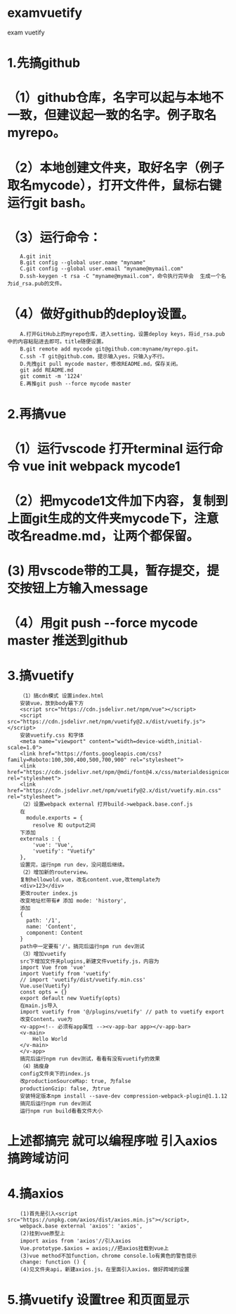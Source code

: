 # examvuetify
exam vuetify


# 1.先搞github
# （1）github仓库，名字可以起与本地不一致，但建议起一致的名字。例子取名myrepo。
# （2）本地创建文件夹，取好名字（例子取名mycode），打开文件件，鼠标右键运行git bash。
# （3）运行命令：
``` 
	A.git init 
	B.git config --global user.name "myname" 
	C.git config --global user.email "myname@mymail.com" 
	D.ssh-keygen -t rsa -C "myname@mymail.com"，命令执行完毕会	生成一个名为id_rsa.pub的文件。
```
# （4）做好github的deploy设置。
```
	A.打开GitHub上的myrepo仓库，进入setting，设置deploy keys，将id_rsa.pub中的内容粘贴进去即可。title随便设置。
	B.git remote add mycode git@github.com:myname/myrepo.git。
	C.ssh -T git@github.com，提示输入yes，只输入y不行。 	
	D.先拽git pull mycode master，修改README.md，保存关闭。
	git add README.md
	git commit -m '1224'
	E.再推git push --force mycode master 
```
#  2.再搞vue
# （1）运行vscode 打开terminal 运行命令 vue init webpack mycode1 
# （2）把mycode1文件加下内容，复制到上面git生成的文件夹mycode下，注意改名readme.md，让两个都保留。
#  (3) 用vscode带的工具，暂存提交，提交按钮上方输入message
# （4）用git push --force mycode master 推送到github
# 3.搞vuetify
```
	（1）搞cdn模式 设置index.html
	安装vue，放到body最下方
	<script src="https://cdn.jsdelivr.net/npm/vue"></script>
    <script src="https://cdn.jsdelivr.net/npm/vuetify@2.x/dist/vuetify.js"></script>  
	安装vuetify.css 和字体
	<meta name="viewport" content="width=device-width,initial-scale=1.0">
    <link href="https://fonts.googleapis.com/css?family=Roboto:100,300,400,500,700,900" rel="stylesheet">
    <link href="https://cdn.jsdelivr.net/npm/@mdi/font@4.x/css/materialdesignicons.min.css" rel="stylesheet">
    <link href="https://cdn.jsdelivr.net/npm/vuetify@2.x/dist/vuetify.min.css" rel="stylesheet">
  	（2）设置webpack external 打开build->webpack.base.conf.js
	在  
	  module.exports = {
		resolve 和 output之间
	下添加	
	externals : {
		'vue': 'Vue',
		'vuetify': "Vuetify"
	},
	设置完，运行npm run dev，没问题后继续。
	（2）增加新的routerview。
	复制hellowold.vue，改名content.vue,改template为
	<div>123</div>
	更改router index.js
	改变地址栏带有# 添加 mode: 'history',
	添加
	{
      path: '/1',
      name: 'Content',
      component: Content
    }
	path中一定要有'/'。搞完后运行npm run dev测试
	（3）增加vuetify	
	src下增加文件夹plugins,新建文件vuetify.js，内容为
	import Vue from 'vue'
	import Vuetify from 'vuetify'
	// import 'vuetify/dist/vuetify.min.css'
	Vue.use(Vuetify)
	const opts = {}
	export default new Vuetify(opts)
	在main.js导入
	import vuetify from '@/plugins/vuetify' // path to vuetify export
	改变Content。vue为
	<v-app><!-- 必须有app属性 --><v-app-bar app></v-app-bar>
	<v-main>
		Hello World
	</v-main>
	</v-app>
	搞完后运行npm run dev测试，看看有没有vuetify的效果
	（4）搞瘦身
	config文件夹下的index.js
	改productionSourceMap: true, 为false
	productionGzip: false, 为true
	安装特定版本npm install --save-dev compression-webpack-plugin@1.1.12
	搞完后运行npm run dev测试
	运行npm run build看看文件大小
```
# 上述都搞完 就可以编程序啦 引入axios 搞跨域访问
# 4.搞axios
```
	(1)首先是引入<script src="https://unpkg.com/axios/dist/axios.min.js"></script>,
	webpack.base external 'axios': 'axios',
	(2)挂到vue原型上
	import axios from 'axios'//引入axios
	Vue.prototype.$axios = axios;//把axios挂载到vue上
	(3)vue method不加function，chrome console.lo有黄色的警告提示
	change: function () {
	(4)见文件夹api，新建axios.js，在里面引入axios，做好跨域的设置		

```
# 5.搞vuetify 设置tree 和页面显示

	
